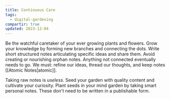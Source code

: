 ```yaml
---
title: Continuous Care
tags:
  - digital-gardening
compartir: true
updated: 2023-12-04
---
```



Be the watchful caretaker of your ever growing plants and flowers. Grow your knowledge by forming new branches and connecting the dots. Write short structured notes articulating specific ideas and share them. Avoid creating or nourishing orphan notes. Anything not connected eventually needs to go. We must: refine our ideas, thread our thoughts, and keep notes [[Atomic Notes|atomic]].

Taking raw notes is _useless_. Seed your garden with quality content and cultivate your curiosity. Plant seeds in your mind garden by taking smart personal notes. These don't need to be written in a publishable form.
